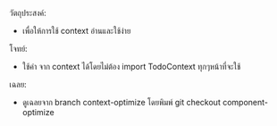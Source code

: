 วัตถุประสงค์:
- เพื่อให้การใช้ context อ่านและใช้ง่าย

โจทย์:
- ใช้ค่า จาก context ได้โดยไม่ต้อง import TodoContext ทุกๆหน้าที่จะใช้

เฉลย:
- ดูเฉลยจาก branch context-optimize โดยพิมพ์ git checkout component-optimize
